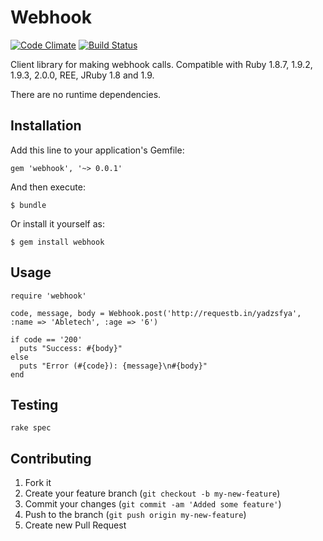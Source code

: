 # Webhook

[![Code Climate](https://codeclimate.com/github/AbleTech/webhook.png)](https://codeclimate.com/github/AbleTech/webhook)
[![Build Status](https://secure.travis-ci.org/AbleTech/webhook.png)](http://travis-ci.org/AbleTech/webhook)

Client library for making webhook calls. Compatible with Ruby 1.8.7, 1.9.2, 1.9.3, 2.0.0, REE, JRuby 1.8 and 1.9.

There are no runtime dependencies.

## Installation

Add this line to your application's Gemfile:

    gem 'webhook', '~> 0.0.1'

And then execute:

    $ bundle

Or install it yourself as:

    $ gem install webhook

## Usage

    require 'webhook'

    code, message, body = Webhook.post('http://requestb.in/yadzsfya', :name => 'Abletech', :age => '6')

    if code == '200'
      puts "Success: #{body}"
    else
      puts "Error (#{code}): {message}\n#{body}"
    end

## Testing

    rake spec

## Contributing

1. Fork it
2. Create your feature branch (`git checkout -b my-new-feature`)
3. Commit your changes (`git commit -am 'Added some feature'`)
4. Push to the branch (`git push origin my-new-feature`)
5. Create new Pull Request
